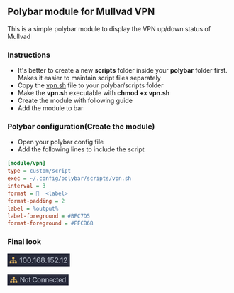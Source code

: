 ## Polybar module for Mullvad VPN

This is a simple polybar module to display the VPN up/down status of Mullvad

### Instructions

+ It's better to create a new **scripts** folder inside your **polybar** folder first. Makes it easier to maintain script files separately
+ Copy the [vpn.sh](https://github.com/yasanthachamara/polybar-mullvad/blob/master/vpn.sh) file to your polybar/scripts folder
+ Make the **vpn.sh** executable with **chmod +x vpn.sh**
+ Create the module with following guide
+ Add the module to bar

### Polybar configuration(Create the module)

+ Open your polybar config file
+ Add the following lines to include the script

```ini
[module/vpn]
type = custom/script
exec = ~/.config/polybar/scripts/vpn.sh
interval = 3
format =   <label>
format-padding = 2
label = %output%
label-foreground = #BFC7D5
format-foreground = #FFCB68
```

### Final look

<p>
<img src=".assets/vpn-connected.png" />
</p>
<p>
<img src=".assets/vpn-not-connected.png" />
</p>
